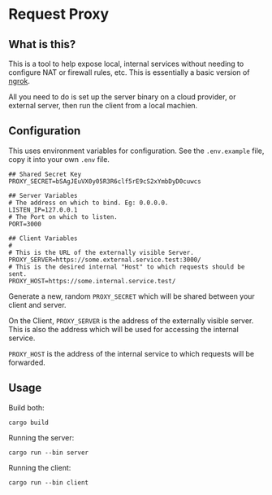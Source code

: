 # Request Proxy

## What is this? 

This is a tool to help expose local, internal services without needing to configure
NAT or firewall rules, etc. This is essentially a basic version of [ngrok](https://ngrok.com/). 

All you need to do is set up the server binary on a cloud provider, or external server, 
then run the client from a local machien. 

## Configuration

This uses environment variables for configuration. See the `.env.example` file,
copy it into your own `.env` file. 

```
## Shared Secret Key
PROXY_SECRET=bSAgJEuVX0y05R3R6clf5rE9cS2xYmbDyD0cuwcs

## Server Variables
# The address on which to bind. Eg: 0.0.0.0. 
LISTEN_IP=127.0.0.1
# The Port on which to listen. 
PORT=3000

## Client Variables
#
# This is the URL of the externally visible Server. 
PROXY_SERVER=https://some.external.service.test:3000/
# This is the desired internal "Host" to which requests should be sent. 
PROXY_HOST=https://some.internal.service.test/
```

Generate a new, random `PROXY_SECRET` which will be shared between your client and server. 

On the Client, `PROXY_SERVER` is the address of the externally visible server. This is also the address
which will be used for accessing the internal service. 

`PROXY_HOST` is the address of the internal service to which requests will be forwarded. 

## Usage 

Build both:

```
cargo build
```

Running the server: 

```
cargo run --bin server
```

Running the client:

```
cargo run --bin client
```